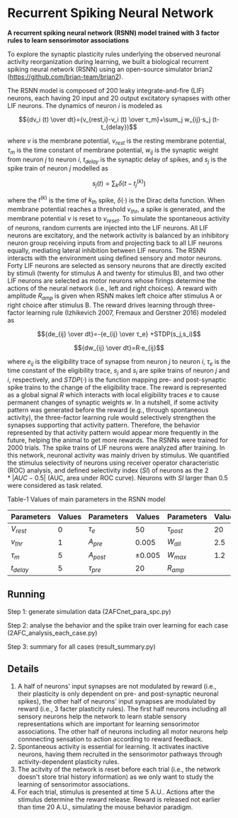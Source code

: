 # Recurrent Spiking Neural Network
**A recurrent spiking neural network (RSNN) model trained with 3 factor rules to learn sensorimotor associations**

To explore the synaptic plasticity rules underlying the observed neuronal activity reorganization during learning, we built a biological recurrent spiking neural network (RSNN) using an open-source simulator brian2 (https://github.com/brian-team/brian2).

The RSNN model is composed of 200 leaky integrate-and-fire (LIF) neurons, each having 20 input and 20 output excitatory synapses with other LIF neurons. The dynamics of neuron $i$ is modeled as

$${dv_i (t) \over dt}={v_{rest,i}-v_i (t) \over τ_m}+\sum_j w_{ij}·s_j (t-t_{delay})$$

where $v$ is the membrane potential, $v_{rest}$ is the resting membrane potential, $τ_m$ is the time constant of membrane potential, $w_{ij}$ is the synaptic weight from neuron $j$ to neuron $i$, $t_{delay}$ is the synaptic delay of spikes, and $s_j$ is the spike train of neuron $j$ modelled as

$$s_j (t)= \sum_k δ(t-t_j^{(k)})$$

where the $t^{(k)}$ is the time of $k_{th}$ spike, ${δ(·)}$ is the Dirac delta function. When membrane potential reaches a threshold $v_{thr}$, a spike is generated, and the membrane potential $v$ is reset to $v_{reset}$. To simulate the spontaneous activity of neurons, random currents are injected into the LIF neurons. All LIF neurons are excitatory, and the network activity is balanced by an inhibitory neuron group receiving inputs from and projecting back to all LIF neurons equally, mediating lateral inhibition between LIF neurons.
The RSNN interacts with the environment using defined sensory and motor neurons. Forty LIF neurons are selected as sensory neurons that are directly excited by stimuli (twenty for stimulus A and twenty for stimulus B), and two other LIF neurons are selected as motor neurons whose firings determine the actions of the neural network (i.e., left and right choices). A reward with amplitude $R_{amp}$ is given when RSNN makes left choice after stimulus A or right choice after stimulus B. The reward drives learning through three-factor learning rule (Izhikevich 2007, Fremaux and Gerstner 2016) modeled as

$${de_{ij} \over dt}=-{e_{ij} \over τ_e} +STDP(s_j,s_i)$$

$${dw_{ij} \over dt}=R·e_{ij}$$

where $e_{ij}$ is the eligibility trace of synapse from neuron $j$ to neuron $i$, $τ_e$ is the time constant of the eligibility trace, $s_j$ and $s_i$ are spike trains of neuron $j$ and $i$, respectively, and ${STDP(·)}$ is the function mapping pre- and post-synaptic spike trains to the change of the eligibility trace. The reward is represented as a global signal $R$ which interacts with local eligibility traces $e$ to cause permanent changes of synaptic weights $w$. In a nutshell, if some activity pattern was generated before the reward (e.g., through spontaneous activity), the three-factor learning rule would selectively strengthen the synapses supporting that activity pattern. Therefore, the behavior represented by that activity pattern would appear more frequently in the future, helping the animal to get more rewards.
The RSNNs were trained for 2000 trials. The spike trains of LIF neurons were analyzed after training. In this network, neuronal activity was mainly driven by stimulus. We quantified the stimulus selectivity of neurons using receiver operator characteristic (ROC) analysis, and defined selectivity index (${SI}$) of neurons as the $2*|AUC-0.5|$ (AUC, area under ROC curve). Neurons with ${SI}$ larger than 0.5 were considered as task related.

Table-1 Values of main parameters in the RSNN model 

|Parameters|Values|Parameters|Values|Parameters|Values|
|---|---|---|---|---|---|
|$V_{rest}$|0|$τ_e$|50|$τ_{post}$|20|
|$v_{thr}$|1|$A_{pre}$|0.005|$W_{all}$|2.5|
|$τ_m$|5|$A_{post}$|±0.005|$W_{max}$|1.2|
|$t_{delay}$|5|$τ_{pre}$|20|$R_{amp}$||

 
## Running
Step 1: generate simulation data (2AFCnet_para_spc.py)

Step 2: analyse the behavior and the spike train over learning for each case (2AFC_analysis_each_case.py)

Step 3: summary for all cases (result_summary.py)

## Details
1. A half of neurons' input synapses are not modulated by reward (i.e., their plasticity is only dependent on pre- and post-synaptic neuronal spikes), the other half of neurons' input synapses are modulated by reward (i.e., 3 facter plasticity rules). The first half neurons including all sensory neurons help the network to learn stable sensory representations which are important for learning sensorimotor associations. The other half of neurons including all motor neurons help connnecting sensation to action according to reward feedback.
2. Spontaneous activity is essential for learning. It activates inactive neurons, having them recruited in the sensorimotor pathways through activity-dependent plasticity rules.
3. The acitvity of the network is reset before each trial (i.e., the network doesn't store trial history information) as we only want to study the learning of sensorimotor associations.
4. For each trial, stimulus is presented at time 5 A.U.. Actions after the stimulus determine the reward release. Reward is released not earlier than time 20 A.U., simulating the mouse behavior paradigm.
